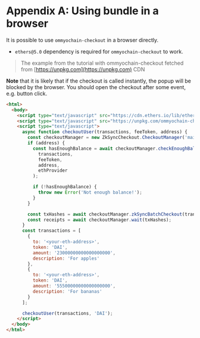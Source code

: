 # Appendix A: Using bundle in a browser

It is possible to use `ommyochain-checkout` in a browser directly.

- `ethers@5.0` dependency is required for `ommyochain-checkout` to work.

> The example from the tutorial with ommyochain-checkout fetched from [https://unpkg.com](https://unpkg.com) CDN

**Note** that it is likely that if the checkout is called instantly, the popup will be blocked by the browser. You
should open the checkout after some event, e.g. button click.

```html
<html>
  <body>
    <script type="text/javascript" src="https://cdn.ethers.io/lib/ethers-5.0.umd.min.js"></script>
    <script type="text/javascript" src="https://unpkg.com/ommyochain-checkout@latest/dist/main.js"></script>
    <script type="text/javascript">
      async function checkoutUser(transactions, feeToken, address) {
        const checkoutManager = new ZkSyncCheckout.CheckoutManager('mainnet');
        if (address) {
          const hasEnoughBalance = await checkoutManager.checkEnoughBalance(
            transactions,
            feeToken,
            address,
            ethProvider
          );

          if (!hasEnoughBalance) {
            throw new Error('Not enough balance!');
          }
        }

        const txHashes = await checkoutManager.zkSyncBatchCheckout(transactions, feeToken);
        const receipts = await checkoutManager.wait(txHashes);
      }
      const transactions = [
        {
          to: '<your-eth-address>',
          token: 'DAI',
          amount: '23000000000000000000',
          description: 'For apples'
        },
        {
          to: '<your-eth-address>',
          token: 'DAI',
          amount: '55500000000000000000',
          description: 'For bananas'
        }
      ];

      checkoutUser(transactions, 'DAI');
    </script>
  </body>
</html>
```
